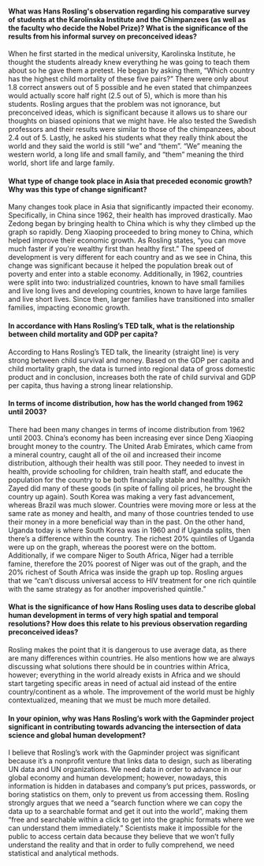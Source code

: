 #### What was Hans Rosling's observation regarding his comparative survey of students at the Karolinska Institute and the Chimpanzees (as well as the faculty who decide the Nobel Prize)? What is the significance of the results from his informal survey on preconceived ideas?

When he first started in the medical university, Karolinska Institute, he thought the students already knew everything he was going to teach them about so he gave them a pretest. He began by asking them, “Which country has the highest child mortality of these five pairs?”  There were only about 1.8 correct answers out of 5 possible and he even stated that chimpanzees would actually score half right (2.5 out of 5), which is more than his students.  Rosling argues that the problem was not ignorance, but preconceived ideas, which is significant because it allows us to share our thoughts on biased opinions that we might have.  He also tested the Swedish professors and their results were similar to those of the chimpanzees, about 2.4 out of 5.  Lastly, he asked his students what they really think about the world and they said the world is still “we” and “them”.  “We” meaning the western world, a long life and small family, and “them” meaning the third world, short life and large family.

#### What type of change took place in Asia that preceded economic growth? Why was this type of change significant?

Many changes took place in Asia that significantly impacted their economy.  Specifically, in China since 1962, their health has improved drastically.  Mao Zedong began by bringing health to China which is why they climbed up the graph so rapidly.  Deng Xiaoping proceeded to bring money to China, which helped improve their economic growth. As Rosling states, “you can move much faster if you're wealthy first than healthy first.”  The speed of development is very different for each country and as we see in China, this change was significant because it helped the population break out of poverty and enter into a stable economy.  Additionally, in 1962, countries were split into two: industrialized countries, known to have small families and live long lives and developing countries, known to have large families and live short lives.  Since then, larger families have transitioned into smaller families, impacting economic growth. 

#### In accordance with Hans Rosling’s TED talk, what is the relationship between child mortality and GDP per capita?

According to Hans Rosling’s TED talk, the linearity (straight line) is very strong between child survival and money.  Based on the GDP per capita and child mortality graph, the data is turned into regional data of gross domestic product and in conclusion, increases both the rate of child survival and GDP per capita, thus having a strong linear relationship. 

#### In terms of income distribution, how has the world changed from 1962 until 2003?

There had been many changes in terms of income distribution from 1962 until 2003.  China’s economy has been increasing ever since Deng Xiaoping brought money to the country.  The United Arab Emirates, which came from a mineral country, caught all of the oil and increased their income distribution, although their health was still poor. They needed to invest in health, provide schooling for children, train health staff, and educate the population for the country to be both financially stable and healthy.  Sheikh Zayed did many of these goods (in spite of falling oil prices, he brought the country up again).  South Korea was making a very fast advancement, whereas Brazil was much slower.  Countries were moving more or less at the same rate as money and health, and many of those countries tended to use their money in a more beneficial way than in the past. On the other hand, Uganda today is where South Korea was in 1960 and if Uganda splits, then there’s a difference within the country.  The richest 20% quintiles of Uganda were up on the graph, whereas the poorest were on the bottom.  Additionally, if we compare Niger to South Africa, Niger had a terrible famine, therefore the 20% poorest of Niger was out of the graph, and the 20% richest of South Africa was inside the graph up top.   Rosling argues that we “can’t discuss universal access to HIV treatment for one rich quintile with the same strategy as for another impoverished quintile.”  

#### What is the significance of how Hans Rosling uses data to describe global human development in terms of very high spatial and temporal resolutions? How does this relate to his previous observation regarding preconceived ideas?

Rosling makes the point that it is dangerous to use average data, as there are many differences within countries.  He also mentions how we are always discussing what solutions there should be in countries within Africa, however; everything in the world already exists in Africa and we should start targeting specific areas in need of actual aid instead of the entire country/continent as a whole.  The improvement of the world must be highly contextualized, meaning that we must be much more detailed.   

#### In your opinion, why was Hans Rosling’s work with the Gapminder project significant in contributing towards advancing the intersection of data science and global human development?

I believe that Rosling’s work with the Gapminder project was significant because it’s a nonprofit venture that links data to design, such as liberating UN data and UN organizations.  We need data in order to advance in our global economy and human development; however, nowadays, this information is hidden in databases and company’s put prices, passwords, or boring statistics on them, only to prevent us from accessing them.  Rosling strongly argues that we need a “search function where we can copy the data up to a searchable format and get it out into the world”, making them “free and searchable within a click to get into the graphic formats where we can understand them immediately.”  Scientists make it impossible for the public to access certain data because they believe that we won’t fully understand the reality and that in order to fully comprehend, we need statistical and analytical methods. 
